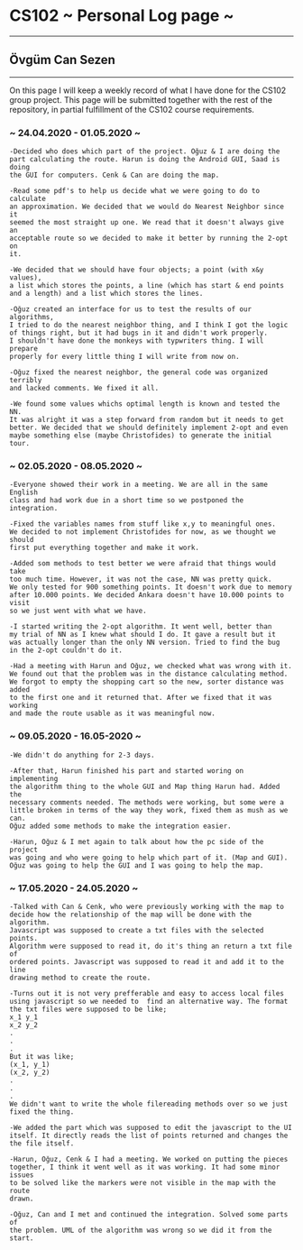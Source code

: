 # CS102 ~ Personal Log page ~
****
## Övgüm Can Sezen
****

On this page I will keep a weekly record of what I have done for the CS102 group project. 
This page will be submitted together with the rest of the repository, in partial fulfillment of the CS102 course requirements.

### ~ 24.04.2020 - 01.05.2020 ~
	-Decided who does which part of the project. Oğuz & I are doing the 
	part calculating the route. Harun is doing the Android GUI, Saad is doing
	the GUI for computers. Cenk & Can are doing the map.
	
	-Read some pdf's to help us decide what we were going to do to calculate
	an approximation. We decided that we would do Nearest Neighbor since it
	seemed the most straight up one. We read that it doesn't always give an 
	acceptable route so we decided to make it better by running the 2-opt on
	it. 

	-We decided that we should have four objects; a point (with x&y values),
	a list which stores the points, a line (which has start & end points
	and a length) and a list which stores the lines.

	-Oğuz created an interface for us to test the results of our algorithms,
	I tried to do the nearest neighbor thing, and I think I got the logic
	of things right, but it had bugs in it and didn't work properly.
	I shouldn't have done the monkeys with typwriters thing. I will prepare
	properly for every little thing I will write from now on.

	-Oğuz fixed the nearest neighbor, the general code was organized terribly 
	and lacked comments. We fixed it all.
	
	-We found some values whichs optimal length is known and tested the NN. 
	It was alright it was a step forward from random but it needs to get
	better. We decided that we should definitely implement 2-opt and even
	maybe something else (maybe Christofides) to generate the initial tour.

### ~ 02.05.2020 - 08.05.2020 ~
	-Everyone showed their work in a meeting. We are all in the same English
	class and had work due in a short time so we postponed the integration.
	
	-Fixed the variables names from stuff like x,y to meaningful ones.
	We decided to not implement Christofides for now, as we thought we should 
	first put everything together and make it work.
	
	-Added som methods to test better we were afraid that things would take
	too much time. However, it was not the case, NN was pretty quick.
	We only tested for 900 something points. It doesn't work due to memory
	after 10.000 points. We decided Ankara doesn't have 10.000 points to visit
	so we just went with what we have.
	
	-I started writing the 2-opt algorithm. It went well, better than
	my trial of NN as I knew what should I do. It gave a result but it
	was actually longer than the only NN version. Tried to find the bug
	in the 2-opt couldn't do it.

	-Had a meeting with Harun and Oğuz, we checked what was wrong with it.
	We found out that the problem was in the distance calculating method.
	We forgot to empty the shopping cart so the new, sorter distance was added
	to the first one and it returned that. After we fixed that it was working
	and made the route usable as it was meaningful now.

### ~ 09.05.2020 - 16.05-2020 ~

	-We didn't do anything for 2-3 days.

	-After that, Harun finished his part and started woring on implementing 
	the algorithm thing to the whole GUI and Map thing Harun had. Added the
	necessary comments needed. The methods were working, but some were a
	little broken in terms of the way they work, fixed them as mush as we can.
	Oğuz added some methods to make the integration easier.

	-Harun, Oğuz & I met again to talk about how the pc side of the project
	was going and who were going to help which part of it. (Map and GUI). 
	Oğuz was going to help the GUI and I was going to help the map.
	
### ~ 17.05.2020 - 24.05.2020 ~
	
	-Talked with Can & Cenk, who were previously working with the map to 
	decide how the relationship of the map will be done with the algorithm.
	Javascript was supposed to create a txt files with the selected points.
	Algorithm were supposed to read it, do it's thing an return a txt file of
	ordered points. Javascript was supposed to read it and add it to the line
	drawing method to create the route.
	
	-Turns out it is not very prefferable and easy to access local files 
	using javascript so we needed to  find an alternative way. The format
	the txt files were supposed to be like;
	x_1 y_1
	x_2 y_2
	.
	.
	.
	But it was like;
	(x_1, y_1)
	(x_2, y_2)
	.
	.
	.
	We didn't want to write the whole filereading methods over so we just 
	fixed the thing.

	-We added the part which was supposed to edit the javascript to the UI 
	itself. It directly reads the list of points returned and changes the
	the file itself.

	-Harun, Oğuz, Cenk & I had a meeting. We worked on putting the pieces
	together, I think it went well as it was working. It had some minor issues
	to be solved like the markers were not visible in the map with the route
	drawn.

	-Oğuz, Can and I met and continued the integration. Solved some parts of
	the problem. UML of the algorithm was wrong so we did it from the start.
	 